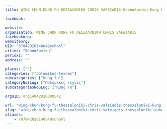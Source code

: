 ```yaml
---
title: WING CHUN KUNG FU ΘΕΣΣΑΛΟΝΙΚΗ CHRIS VAFEIADIS-Θεσσαλονίκη-Kung Fu

facebook:

website:
organisation: WING CHUN KUNG FU ΘΕΣΣΑΛΟΝΙΚΗ CHRIS VAFEIADIS
facebookorg:
websiteorg:
UID: "07042020140849school"
cities: "Θεσσαλονίκη"
perioxi: ""
address: ""

places: [""]
categories: ["polemikes-texnes"]
subcategories: ["kung-fu"]
categoryNoSLug: ["Πολεμικές τέχνες"]
subcategoriesNoSLug: ["Kung Fu"]

orgUID: org14042020000542

url: "wing-chun-kung-fu-thessaloniki-chris-vafeiadis-thessaloniki-kung-fu/thessaloniki//"
slug: "wing-chun-kung-fu-thessaloniki-chris-vafeiadis-thessaloniki-kung-fu"
aliases:
    - /07042020140849school
---
```





